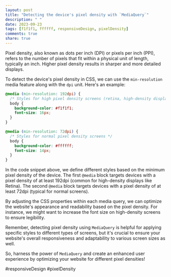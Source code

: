 ```yaml
---
layout: post
title: "Detecting the device's pixel density with `MediaQuery`"
description: " "
date: 2023-09-23
tags: [f1f1f1, ffffff, responsiveDesign, pixelDensity]
comments: true
share: true
---
```


Pixel density, also known as dots per inch (DPI) or pixels per inch (PPI), refers to the number of pixels that fit within a physical unit of length, typically an inch. Higher pixel density results in sharper and more detailed displays.

To detect the device's pixel density in CSS, we can use the `min-resolution` media feature along with the `dpi` unit. Here's an example:

```css
@media (min-resolution: 192dpi) {
  /* Styles for high pixel density screens (retina, high-density displays) */
  body {
    background-color: #f1f1f1;
    font-size: 16px;
  }
}

@media (min-resolution: 72dpi) {
  /* Styles for normal pixel density screens */
  body {
    background-color: #ffffff;
    font-size: 14px;
  }
}
```

In the code snippet above, we define different styles based on the minimum pixel density of the device. The first `@media` block targets devices with a pixel density of at least 192dpi (common for high-density displays like Retina). The second `@media` block targets devices with a pixel density of at least 72dpi (typical for normal screens).

By adjusting the CSS properties within each media query, we can optimize the website's appearance and readability based on the pixel density. For instance, we might want to increase the font size on high-density screens to ensure legibility.

Remember, detecting pixel density using `MediaQuery` is helpful for applying specific styles to different types of screens, but it's crucial to ensure your website's overall responsiveness and adaptability to various screen sizes as well.

So, harness the power of `MediaQuery` and create an enhanced user experience by optimizing your website for different pixel densities!

#responsiveDesign #pixelDensity